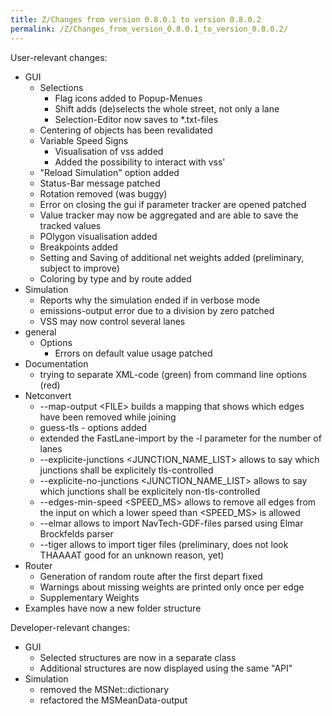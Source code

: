 ```yaml
---
title: Z/Changes from version 0.8.0.1 to version 0.8.0.2
permalink: /Z/Changes_from_version_0.8.0.1_to_version_0.8.0.2/
---
```


User-relevant changes:

- GUI
  - Selections
    - Flag icons added to Popup-Menues
    - Shift adds (de)selects the whole street, not only a lane
    - Selection-Editor now saves to \*.txt-files
  - Centering of objects has been revalidated
  - Variable Speed Signs
    - Visualisation of vss added
    - Added the possibility to interact with vss'
  - "Reload Simulation" option added
  - Status-Bar message patched
  - Rotation removed (was buggy)
  - Error on closing the gui if parameter tracker are opened patched
  - Value tracker may now be aggregated and are able to save the tracked values
  - POlygon visualisation added
  - Breakpoints added
  - Setting and Saving of additional net weights added (preliminary, subject to improve)
  - Coloring by type and by route added
- Simulation
  - Reports why the simulation ended if in verbose mode
  - emissions-output error due to a division by zero patched
  - VSS may now control several lanes
- general
  - Options
    - Errors on default value usage patched
- Documentation
  - trying to separate XML-code (green) from command line options (red)
- Netconvert
  - \--map-output <FILE\> builds a mapping that shows which edges have been removed while joining
  - guess-tls - options added
  - extended the FastLane-import by the -l parameter for the number of lanes
  - \--explicite-junctions <JUNCTION_NAME_LIST\> allows to say which junctions shall be explicitely tls-controlled
  - \--explicite-no-junctions <JUNCTION_NAME_LIST\> allows to say which junctions shall be explicitely non-tls-controlled
  - \--edges-min-speed <SPEED_MS\> allows to remove all edges from the input on which a lower speed than <SPEED_MS\> is allowed
  - \--elmar allows to import NavTech-GDF-files parsed using Elmar Brockfelds parser
  - \--tiger allows to import tiger files (preliminary, does not look THAAAAT good for an unknown reason, yet)
- Router
  - Generation of random route after the first depart fixed
  - Warnings about missing weights are printed only once per edge
  - Supplementary Weights
- Examples have now a new folder structure

Developer-relevant changes:

- GUI
  - Selected structures are now in a separate class
  - Additional structures are now displayed using the same "API"
- Simulation
  - removed the MSNet::dictionary
  - refactored the MSMeanData-output